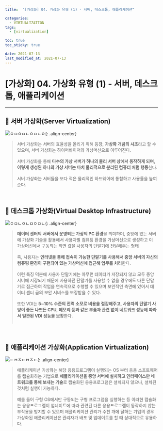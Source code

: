 ```yaml
---
title:  "[가상화] 04. 가상화 유형 (1) - 서버, 데스크톱, 애플리케이션" 

categories:
  - VIRTUALIZATION
tags:
  - [virtualization]

toc: true
toc_sticky: true

date: 2021-07-13
last_modified_at: 2021-07-13
---
```

# [가상화] 04. 가상화 유형 (1) - 서버, 데스크톱, 애플리케이션
---

<style>
table {
    font-size: 12pt;
}
table th:first-of-type {
    width: 5%;
}
table th:nth-of-type(2) {
    width: 15%;
}
table th:nth-of-type(3) {
    width: 50%;
}
table th:nth-of-type(4) {
    width: 30%;
}
</style>

## 🔔 서버 가상화(Server Virtualization)

![ㅇㅁㅇㅁㄴㅇㅁㄴㅇ](https://user-images.githubusercontent.com/42735894/222970387-13eabece-9840-4f22-bae3-30960a77636e.png){: .align-center}

> 서버 가상화는 서버의 효율성을 올리기 위해 등장, **가상화 개념의 시초**라고 할 수 있으며, 서버 가상화는 하이퍼바이저와 가상머신으로 이루어진다. <br><br>
서버 가상화를 통해 **다수의 가상 서버가 하나의 물리 서버 상에서 동작하게 되며, 이렇게 생성된 하나의 가상 서버는 마치 물리적으로 분리된 컴퓨터 처럼 행동**한다.<br><br>
서버 가상화는 서버들을 보다 적은 물리적인 하드웨어에 통합하고 사용률을 높여준다.

<br>

## 🔔 데스크톱 가상화(Virtual Desktop Infrastructure)

![ㅇㅁㄴㅇㄴㅁㅇㅁㄴ](https://user-images.githubusercontent.com/42735894/222970487-eb520595-dfdd-4b78-82a5-5107b9628527.png){: .align-center}

> **데이터 센터의 서버에서 운영되는 가상의 PC 환경**을 의미하며, 중앙에 있는 서버에 가상화 기술을 활용해서 사용자별 컴퓨팅 환경을 가상머신으로 생성하고 이 가상머신에서 구동되는 화면 값을 사용자의 단말기에 전달해주는 형태 <br><br>
즉, 사용자는 **인터넷을 통해 접속이 가능한 단말기를 사용해서 중앙 서버의 자신의 컴퓨팅 환경이 구현되어 있는 가상머신에 접근해 업무를 처리**한다. <br><br>
이런 특징 덕분에 사용자 단말기에는 아무런 데이터가 저장되지 않고 모두 중앙 서버에 저장되기 때문에 사용하던 단말기를 사용할 수 없을 경우에도 다른 단말기로 접근하여 작업을 연속적으로 수행할 수 있으며 보안적인 측면에 있어서 데이터 센터 급의 보안 서비스를 보장받을 수 있다.<br><br>
또한 VDI는 **5~10% 수준의 전력 소모로 비용을 절감해주고, 사용자의 단말기 사양이 좋든 나쁘든 CPU, 메모리 등과 같은 부품과 관련 없이 네트워크 성능에 따라서 일관된 VDI 성능을 보장**한다.<br><br>

<br>

## 🔔 애플리케이션 가상화(Application Virtualization)

![ㄷㅂㅈㄷㅂㅈㄷ](https://user-images.githubusercontent.com/42735894/222970572-3fc1dcb8-4e7d-4dc7-bf33-c7b148326019.png){: .align-center}

> 애플리케이션 가상화는 해당 응용프로그램이 실행되는 OS 부터 응용 소프트웨어를 캡슐화하는 기법으로 **애플리케이션을 중앙 서버에 설치하고 인터페이스만 네트워크를 통해 보내는 기술**로 캡슐화된 응용프로그램은 설치되지 않으나, 설치된 것처럼 실행이 가능하다.<br><br>
예를 들어 구형 OS에서만 구동되는 구형 프로그램을 실행하는 등 이러한 캡슐화는 응응프로그램이 업데이트에 따라 관련된 다른 응용프로그램이 동작하지 않는 부작용을 방지할 수 있으며 애플리케이션 관리가 수천 개에 달하는 기업의 경우 가상화된 애플리케이션은 관리자가 배포 및 업데이트를 할 때 상대적으로 유용하다.

<br>